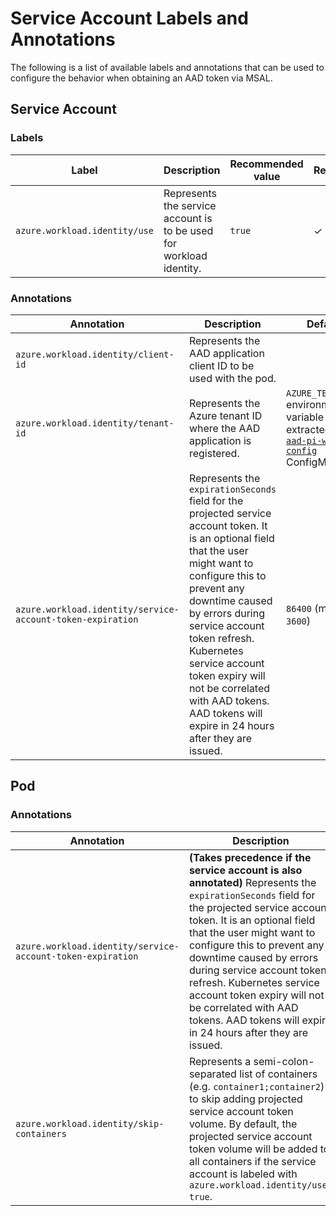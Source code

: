 # Service Account Labels and Annotations

The following is a list of available labels and annotations that can be used to configure the behavior when obtaining an AAD token via MSAL.

## Service Account

### Labels

| Label                         | Description                                                         | Recommended value | Required? |
| ----------------------------- | ------------------------------------------------------------------- | ----------------- | --------- |
| `azure.workload.identity/use` | Represents the service account is to be used for workload identity. | `true`            | ✓         |

### Annotations

| Annotation                                                 | Description                                                                                                                                                                                                                                                                                                                                                                   | Default                                                                                      |
| ---------------------------------------------------------- | ----------------------------------------------------------------------------------------------------------------------------------------------------------------------------------------------------------------------------------------------------------------------------------------------------------------------------------------------------------------------------- | -------------------------------------------------------------------------------------------- |
| `azure.workload.identity/client-id`                        | Represents the AAD application client ID to be used with the pod.                                                                                                                                                                                                                                                                                                             |                                                                                              |
| `azure.workload.identity/tenant-id`                        | Represents the Azure tenant ID where the AAD application is registered.                                                                                                                                                                                                                                                                                                       | `AZURE_TENANT_ID` environment variable extracted from [`aad-pi-webhook-config`][1] ConfigMap |
| `azure.workload.identity/service-account-token-expiration` | Represents the `expirationSeconds` field for the projected service account token. It is an optional field that the user might want to configure this to prevent any downtime caused by errors during service account token refresh. Kubernetes service account token expiry will not be correlated with AAD tokens. AAD tokens will expire in 24 hours after they are issued. | `86400` (minimum `3600`)                                                                     |

## Pod

### Annotations

| Annotation                                                 | Description                                                                                                                                                                                                                                                                                                                                                                                                                                   | Default                  |
| ---------------------------------------------------------- | --------------------------------------------------------------------------------------------------------------------------------------------------------------------------------------------------------------------------------------------------------------------------------------------------------------------------------------------------------------------------------------------------------------------------------------------- | ------------------------ |
| `azure.workload.identity/service-account-token-expiration` | **(Takes precedence if the service account is also annotated)** Represents the `expirationSeconds` field for the projected service account token. It is an optional field that the user might want to configure this to prevent any downtime caused by errors during service account token refresh. Kubernetes service account token expiry will not be correlated with AAD tokens. AAD tokens will expire in 24 hours after they are issued. | `86400` (minimum `3600`) |
| `azure.workload.identity/skip-containers`                  | Represents a semi-colon-separated list of containers (e.g. `container1;container2`) to skip adding projected service account token volume. By default, the projected service account token volume will be added to all containers if the service account is labeled with `azure.workload.identity/use: true`.                                                                                                                                 |                          |

[1]: https://github.com/Azure/azure-workload-identity/blob/1f4c734cfad7f0653601aa375daf4d32ef0cb5d2/manifest_staging/deploy/aad-pi-webhook.yaml#L43-L52
